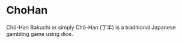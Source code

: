 # ChoHan
Chō-Han Bakuchi or simply Chō-Han (丁半) is a traditional Japanese gambling game using dice.
